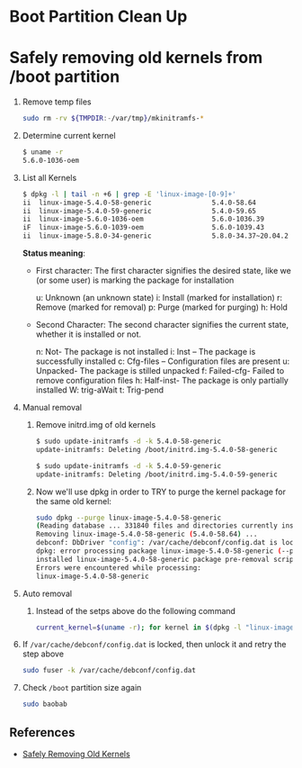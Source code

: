 # Boot Partition Clean Up

# Safely removing old kernels from /boot partition

1. Remove temp files
    
    ```bash
    sudo rm -rv ${TMPDIR:-/var/tmp}/mkinitramfs-*
    ```
    
3. Determine current kernel

    ```bash
    $ uname -r
    5.6.0-1036-oem
    ```
    
1. List all Kernels

    ```bash
    $ dpkg -l | tail -n +6 | grep -E 'linux-image-[0-9]+'
    ii  linux-image-5.4.0-58-generic               5.4.0-58.64                               amd64        Signed kernel image generic
    ii  linux-image-5.4.0-59-generic               5.4.0-59.65                               amd64        Signed kernel image generic
    ii  linux-image-5.6.0-1036-oem                 5.6.0-1036.39                             amd64        Signed kernel image oem
    iF  linux-image-5.6.0-1039-oem                 5.6.0-1039.43                             amd64        Signed kernel image oem
    ii  linux-image-5.8.0-34-generic               5.8.0-34.37~20.04.2                       amd64        Signed kernel image generic
    ```
    
    **Status meaning**:
    - First character: The first character signifies the desired state, like we (or some user) is marking the package for installation

        u: Unknown (an unknown state)
        i: Install (marked for installation)
        r: Remove (marked for removal)
        p: Purge (marked for purging)
        h: Hold

    - Second Character: The second character signifies the current state, whether it is installed or not.

        n: Not- The package is not installed
        i: Inst – The package is successfully installed
        c: Cfg-files – Configuration files are present
        u: Unpacked- The package is stilled unpacked
        f: Failed-cfg- Failed to remove configuration files
        h: Half-inst- The package is only partially installed
        W: trig-aWait
        t: Trig-pend

1. Manual removal
    1. Remove initrd.img of old kernels

        ```bash
        $ sudo update-initramfs -d -k 5.4.0-58-generic
        update-initramfs: Deleting /boot/initrd.img-5.4.0-58-generic
        
        $ sudo update-initramfs -d -k 5.4.0-59-generic
        update-initramfs: Deleting /boot/initrd.img-5.4.0-59-generic
        ```

    1. Now we'll use dpkg in order to TRY to purge the kernel package for the same old kernel: 

        ```bash
        sudo dpkg --purge linux-image-5.4.0-58-generic
        (Reading database ... 331840 files and directories currently installed.)
        Removing linux-image-5.4.0-58-generic (5.4.0-58.64) ...
        debconf: DbDriver "config": /var/cache/debconf/config.dat is locked by another process: Resource temporarily unavailable
        dpkg: error processing package linux-image-5.4.0-58-generic (--purge):
        installed linux-image-5.4.0-58-generic package pre-removal script subprocess returned error exit status 1
        Errors were encountered while processing:
        linux-image-5.4.0-58-generic
        ```
    
1. Auto removal

    1. Instead of the setps above do the following command

        ```bash
        current_kernel=$(uname -r); for kernel in $(dpkg -l "linux-image-*" | awk '/^pi |^rc / {print $2}' | head  -n -1 | awk  '!/'${current_kernel}'/ {print $1}' | sed 's/linux-image-//'); do sudo update-initramfs -d -k ${kernel}; sudo dpkg --purge linux-image-${kernel}; echo "${kernel} removed"; done
        ```
        
1. If `/var/cache/debconf/config.dat` is locked, then unlock it and retry the step above

    ```bash
    sudo fuser -k /var/cache/debconf/config.dat
    ```
    
1. Check `/boot` partition size again

    ```bash
    sudo baobab
    ```
    
## References

- [Safely Removing Old Kernels](https://help.ubuntu.com/community/RemoveOldKernels#Safely_Removing_Old_Kernels)
